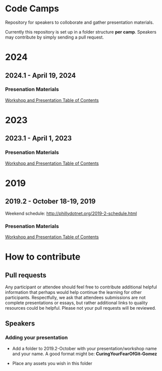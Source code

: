 # Code Camps
Repository for speakers to colloborate and gather presentation materials.

Currently this repository is set up in a folder structure **per camp**.  Speakers may contribute by simply sending a pull request.

# 2024
## 2024.1 - April 19, 2024

### Presenation Materials
[Workshop and Presentation Table of Contents](2024.1-April/README.md)

# 2023
## 2023.1 - April 1, 2023

### Presenation Materials
[Workshop and Presentation Table of Contents](2023.1-April/README.md)

# 2019
## 2019.2 - October 18-19, 2019
Weekend schedule: http://phillydotnet.org/2019-2-schedule.html
### Presenation Materials
[Workshop and Presentation Table of Contents](2019.2-October/README.md)

# How to contribute
## Pull requests
Any participant or attendee should feel free to contribute additional helpful information that perhaps would help continue the learning for other participants.  Respectfully, we ask that attendees submissions are not complete presentations or essays, but rather additional links to quality resources could be helpful.  Please not your pull requests will be reviewed.

## Speakers
### Adding your presentation

- Add a folder to 2019.2-October with your presentation/workshop name and your name.  A good format might be:
**CuringYourFearOfGit-Gomez**

- Place any assets you wish in this folder
